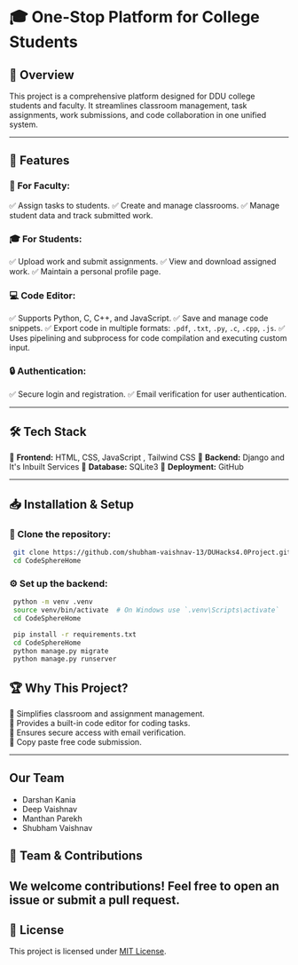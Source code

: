 # 🎓 One-Stop Platform for College Students

## 📌 Overview
This project is a comprehensive platform designed for DDU college students and faculty. It streamlines classroom management, task assignments, work submissions, and code collaboration in one unified system.

---

## 🚀 Features
### 🏫 For Faculty:
✅ Assign tasks to students.
✅ Create and manage classrooms.
✅ Manage student data and track submitted work.

### 🎓 For Students:
✅ Upload work and submit assignments.
✅ View and download assigned work.
✅ Maintain a personal profile page.

### 💻 Code Editor:
✅ Supports Python, C, C++, and JavaScript.
✅ Save and manage code snippets.
✅ Export code in multiple formats: `.pdf`, `.txt`, `.py`, `.c`, `.cpp`, `.js`.
✅ Uses pipelining and subprocess for code compilation and executing custom input.

### 🔒 Authentication:
✅ Secure login and registration.
✅ Email verification for user authentication.

---

## 🛠 Tech Stack
🔹 **Frontend:** HTML, CSS, JavaScript , Tailwind CSS
🔹 **Backend:** Django and It's Inbuilt Services 
🔹 **Database:** SQLite3
🔹 **Deployment:** GitHub  

---

## 📥 Installation & Setup
### 🔧 Clone the repository:
```sh
 git clone https://github.com/shubham-vaishnav-13/DUHacks4.0Project.git
 cd CodeSphereHome
```

### ⚙️ Set up the backend:
```sh
 python -m venv .venv
 source venv/bin/activate  # On Windows use `.venv\Scripts\activate`
 cd CodeSphereHome

 pip install -r requirements.txt
 cd CodeSphereHome
 python manage.py migrate
 python manage.py runserver
```


## 🏆 Why This Project?
🌟 Simplifies classroom and assignment management.  
🌟 Provides a built-in code editor for coding tasks.  
🌟 Ensures secure access with email verification.  
🌟 Copy paste free code submission.

---
## Our Team 
- Darshan Kania 
- Deep Vaishnav
- Manthan Parekh
- Shubham Vaishnav

## 🤝 Team & Contributions
We welcome contributions! Feel free to open an issue or submit a pull request.  
---

## 📜 License
This project is licensed under [MIT License](LICENSE).
